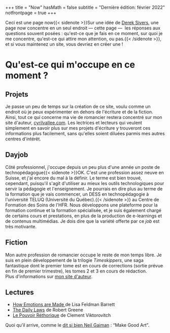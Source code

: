 +++
title = "Now"
hasMath = false 
subtitle = "Dernière édition: février 2022"
notfrontpage = true
+++

Ceci est une page now{{< sidenote >}}Sur une idée de [Derek Sivers](https://sive.rs/nowff), une page _now_ concentre en un seul endroit — cette page —  les réponses aux questions souvent posées : qu'est-ce que je fais en ce moment, sur quoi je me concentre, qu'est-ce qui attire mon attention, ou pas.{{< /sidenote >}}, et si vous maintenez un site, vous devriez en créer une !

# Qu'est-ce qui m'occupe en ce moment ?

## Projets
Je passe un peu de temps sur la création de ce site, voulu comme un endroit où je peux expérimenter en dehors de l'écriture et de la fiction. Ainsi, tout ce qui concerne ma vie de romancier restera concentré sur mon site d'auteur, [cyrilvallee.com](https://cyrilvallee.com). Les lectrices et lecteurs qui veulent simplement en savoir plus sur mes projets d'écriture y trouveront ces informations plus facilement, sans qu'elles soient diluées parmis mes autres centres d'intérêt. 

## Dayjob
Côté professionnel, j'occupe depuis un peu plus d'une année un poste de technopédagogue{{< sidenote >}}OK. C'est une profession assez neuve en Suisse, et j'ai encore du mal à la définir. Le terme est bien trouvé, cependant, puisqu'il s'agit d'utiliser au mieux les outils technologiques pour servir la pédagogie et l'enseignement. Je pourrais en dire plus au terme de la formation que je vais commencer, un DESS en technopédagogie à l'université TELUQ (Université du Québec).{{< /sidenote >}} au Centre de Formation des Soins de l'HFR. Nous développons une plateforme pour la formation continue et la formation spécialisée, et je suis également chargé de certains cours et prestations, en plus de la production de e-learnings et de contenus multimédias. Je dois dire que la variété offerte par ce _job_ est très motivante. 

## Fiction
Mon autre profession de romancier occupe le reste de mon temps libre. Je suis en plein développement de la trilogie _Timeskippers_, une saga fantastique dont le premier tome est en cours de corrections (sortie prévue en fin de premier trimestre), les tomes 2 et 3 en cours de rédaction.  
Plus d'informations sur [mon site d'auteur](https://www.cyrilvallee.com). 

## Lectures
- [How Emotions are Made ](https://amzn.to/3IVvkK8) de Lisa Feldman Barrett
- [The Daily Laws](https://amzn.to/3ATG210) de Robert Greene
- [Le Pouvoir Réthorique](https://amzn.to/3GgyjLy) de Clement Viktorovitch 

Quoi qu’il arrive, comme le [dit si bien Neil Gaiman](https://jamesclear.com/great-speeches/make-good-art-by-neil-gaiman) : “Make Good Art”.